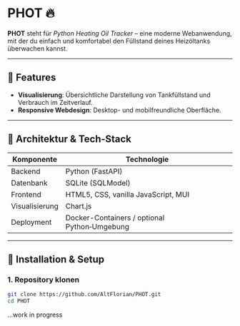 # PHOT 🔥

**PHOT** steht für _Python Heating Oil Tracker_ – eine moderne Webanwendung, mit der du einfach und komfortabel den Füllstand deines Heizöltanks überwachen kannst.

---

## 🌟 Features

- **Visualisierung**: Übersichtliche Darstellung von Tankfüllstand und Verbrauch im Zeitverlauf.
- **Responsive Webdesign**: Desktop- und mobilfreundliche Oberfläche.

---

## 🧱 Architektur & Tech‑Stack

| Komponente      | Technologie         |
|----------------|---------------------|
| Backend        | Python (FastAPI) |
| Datenbank      | SQLite (SQLModel) |
| Frontend       | HTML5, CSS, vanilla JavaScript, MUI |
| Visualisierung | Chart.js |
| Deployment     | Docker-Containers / optional Python‑Umgebung |

---

## 🚀 Installation & Setup

### 1. Repository klonen

```bash
git clone https://github.com/AltFlorian/PHOT.git
cd PHOT
```
...work in progress
